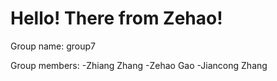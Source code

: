 # Hello! There from Zehao!

Group name: group7

Group members:
-Zhiang Zhang
-Zehao Gao
-Jiancong Zhang